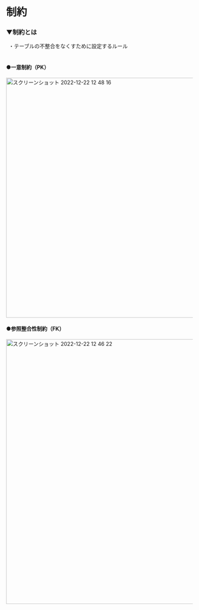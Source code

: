 # 制約

### ▼制約とは<br>
&ensp;・テーブルの不整合をなくすために設定するルール<br>
<br>
#### ●一意制約（PK）<br>
<img width="647" alt="スクリーンショット 2022-12-22 12 48 16" src="https://user-images.githubusercontent.com/81621944/209051460-d558971b-6ce2-47ad-858e-ca1184614e2b.png">
<br>

#### ●参照整合性制約（FK）<br>
<img width="714" alt="スクリーンショット 2022-12-22 12 46 22" src="https://user-images.githubusercontent.com/81621944/209051292-64af84a7-fbc4-4f65-ac3e-99942358ffd7.png">
<br>
<br>
